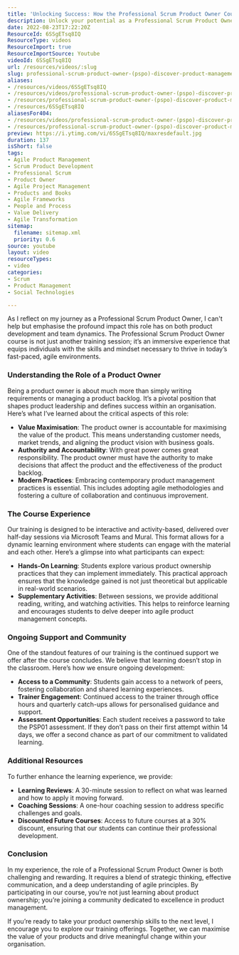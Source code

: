 ```yaml
---
title: 'Unlocking Success: How the Professional Scrum Product Owner Course Transforms Your Agile Journey'
description: Unlock your potential as a Professional Scrum Product Owner! Join our immersive course to master agile practices, enhance team dynamics, and drive product success.
date: 2022-08-23T17:22:20Z
ResourceId: 6SSgETsq8IQ
ResourceType: videos
ResourceImport: true
ResourceImportSource: Youtube
videoId: 6SSgETsq8IQ
url: /resources/videos/:slug
slug: professional-scrum-product-owner-(pspo)-discover-product-management-skills-&-practices
aliases:
- /resources/videos/6SSgETsq8IQ
- /resources/videos/professional-scrum-product-owner-(pspo)-discover-product-management-skills-&-practices
- /resources/professional-scrum-product-owner-(pspo)-discover-product-management-skills-&-practices
- /resources/6SSgETsq8IQ
aliasesFor404:
- /resources/videos/professional-scrum-product-owner-(pspo)-discover-product-management-skills-&-practices
- /resources/professional-scrum-product-owner-(pspo)-discover-product-management-skills-&-practices
preview: https://i.ytimg.com/vi/6SSgETsq8IQ/maxresdefault.jpg
duration: 137
isShort: false
tags:
- Agile Product Management
- Scrum Product Development
- Professional Scrum
- Product Owner
- Agile Project Management
- Products and Books
- Agile Frameworks
- People and Process
- Value Delivery
- Agile Transformation
sitemap:
  filename: sitemap.xml
  priority: 0.6
source: youtube
layout: video
resourceTypes:
- video
categories:
- Scrum
- Product Management
- Social Technologies

---
```

As I reflect on my journey as a Professional Scrum Product Owner, I can't help but emphasise the profound impact this role has on both product development and team dynamics. The Professional Scrum Product Owner course is not just another training session; it’s an immersive experience that equips individuals with the skills and mindset necessary to thrive in today’s fast-paced, agile environments.

### Understanding the Role of a Product Owner

Being a product owner is about much more than simply writing requirements or managing a product backlog. It’s a pivotal position that shapes product leadership and defines success within an organisation. Here’s what I’ve learned about the critical aspects of this role:

- **Value Maximisation**: The product owner is accountable for maximising the value of the product. This means understanding customer needs, market trends, and aligning the product vision with business goals.
- **Authority and Accountability**: With great power comes great responsibility. The product owner must have the authority to make decisions that affect the product and the effectiveness of the product backlog.
- **Modern Practices**: Embracing contemporary product management practices is essential. This includes adopting agile methodologies and fostering a culture of collaboration and continuous improvement.

### The Course Experience

Our training is designed to be interactive and activity-based, delivered over half-day sessions via Microsoft Teams and Mural. This format allows for a dynamic learning environment where students can engage with the material and each other. Here’s a glimpse into what participants can expect:

- **Hands-On Learning**: Students explore various product ownership practices that they can implement immediately. This practical approach ensures that the knowledge gained is not just theoretical but applicable in real-world scenarios.
- **Supplementary Activities**: Between sessions, we provide additional reading, writing, and watching activities. This helps to reinforce learning and encourages students to delve deeper into agile product management concepts.

### Ongoing Support and Community

One of the standout features of our training is the continued support we offer after the course concludes. We believe that learning doesn’t stop in the classroom. Here’s how we ensure ongoing development:

- **Access to a Community**: Students gain access to a network of peers, fostering collaboration and shared learning experiences.
- **Trainer Engagement**: Continued access to the trainer through office hours and quarterly catch-ups allows for personalised guidance and support.
- **Assessment Opportunities**: Each student receives a password to take the PSP01 assessment. If they don’t pass on their first attempt within 14 days, we offer a second chance as part of our commitment to validated learning.

### Additional Resources

To further enhance the learning experience, we provide:

- **Learning Reviews**: A 30-minute session to reflect on what was learned and how to apply it moving forward.
- **Coaching Sessions**: A one-hour coaching session to address specific challenges and goals.
- **Discounted Future Courses**: Access to future courses at a 30% discount, ensuring that our students can continue their professional development.

### Conclusion

In my experience, the role of a Professional Scrum Product Owner is both challenging and rewarding. It requires a blend of strategic thinking, effective communication, and a deep understanding of agile principles. By participating in our course, you’re not just learning about product ownership; you’re joining a community dedicated to excellence in product management.

If you’re ready to take your product ownership skills to the next level, I encourage you to explore our training offerings. Together, we can maximise the value of your products and drive meaningful change within your organisation.
